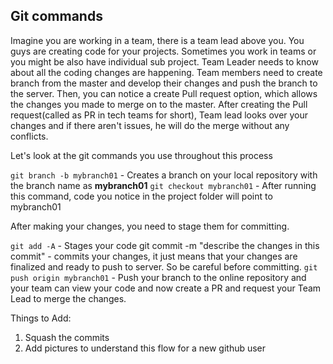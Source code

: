 ## Git commands

Imagine you are working in a team, there is a team lead above you. You guys are creating code for your projects. Sometimes you work in teams or you might be also have individual sub project. Team Leader needs to know about all the coding changes are happening. Team members need to create branch from the master and develop their changes and push the branch to the server. Then, you can notice a create Pull request option, which allows the changes you made to merge on to the master. After creating the Pull request(called as PR in tech teams for short), Team lead looks over your changes and if there aren't issues, he will do the merge without any conflicts.


Let's look at the git commands you use throughout this process


`git branch -b mybranch01`  - Creates a branch on your local repository with the branch name as **mybranch01**
`git checkout mybranch01`  - After running this command, code you notice in the project folder will point to mybranch01

After making your changes, you need to stage them for committing.

`git add -A` - Stages your code 
git commit -m "describe the changes in this commit" -  commits your changes, it just means that your changes are finalized and ready to push to server. So be careful before committing.
`git push origin mybranch01` - Push your branch to the online repository and your team can view your code and now create a PR and request your Team Lead to merge the changes.




Things to Add:
1. Squash the commits
2. Add pictures to understand this flow for a new github user


